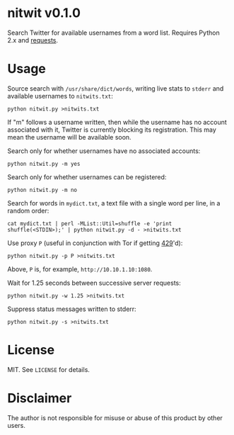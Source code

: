 # nitwit v0.1.0
Search Twitter for available usernames from a word list. Requires Python 2.x and <a href="http://docs.python-requests.org/en/latest/">requests<a>.
# Usage
Source search with `/usr/share/dict/words`, writing live stats to `stderr` and available usernames to `nitwits.txt`:
```
python nitwit.py >nitwits.txt
```
If "<tab>m" follows a username written, then while the username has no account associated with it, Twitter is currently blocking its registration. This may mean the username will be available soon.

Search only for whether usernames have no associated accounts:
```
python nitwit.py -m yes
```
Search only for whether usernames can be registered:
```
python nitwit.py -m no
```
Search for words in `mydict.txt`, a text file with a single word per line, in a random order:
```
cat mydict.txt | perl -MList::Util=shuffle -e 'print shuffle(<STDIN>);' | python nitwit.py -d - >nitwits.txt
```
Use proxy `P` (useful in conjunction with Tor if getting <a href="http://en.wikipedia.org/wiki/List_of_HTTP_status_codes#4xx_Client_Error">429</a>'d):
```
python nitwit.py -p P >nitwits.txt
```
Above, `P` is, for example, `http://10.10.1.10:1080`.

Wait for 1.25 seconds between successive server requests:
```
python nitwit.py -w 1.25 >nitwits.txt
```
Suppress status messages written to stderr:
```
python nitwit.py -s >nitwits.txt
```
# License
MIT. See `LICENSE` for details.

# Disclaimer
The author is not responsible for misuse or abuse of this product by other users.
